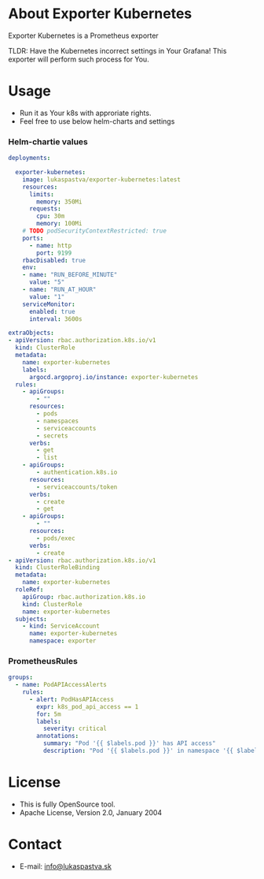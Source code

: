 About Exporter Kubernetes
==================

Exporter Kubernetes is a Prometheus exporter

TLDR: Have the Kubernetes incorrect settings in Your Grafana! This exporter will perform such process for You.

Usage
==================

- Run it as Your k8s with approriate rights.
- Feel free to use below helm-charts and settings

### Helm-chartie values
```yaml
deployments:

  exporter-kubernetes:
    image: lukaspastva/exporter-kubernetes:latest
    resources:
      limits:
        memory: 350Mi
      requests:
        cpu: 30m
        memory: 100Mi
    # TODO podSecurityContextRestricted: true
    ports:
      - name: http
        port: 9199
    rbacDisabled: true
    env:
    - name: "RUN_BEFORE_MINUTE"
      value: "5"
    - name: "RUN_AT_HOUR"
      value: "1"
    serviceMonitor:
      enabled: true
      interval: 3600s

extraObjects:
- apiVersion: rbac.authorization.k8s.io/v1
  kind: ClusterRole
  metadata:
    name: exporter-kubernetes
    labels:
      argocd.argoproj.io/instance: exporter-kubernetes
  rules:
    - apiGroups:
        - ""
      resources:
        - pods
        - namespaces
        - serviceaccounts
        - secrets
      verbs:
        - get
        - list
    - apiGroups:
        - authentication.k8s.io
      resources:
        - serviceaccounts/token
      verbs:
        - create
        - get
    - apiGroups:
        - ""
      resources:
        - pods/exec
      verbs:
        - create
- apiVersion: rbac.authorization.k8s.io/v1
  kind: ClusterRoleBinding
  metadata:
    name: exporter-kubernetes
  roleRef:
    apiGroup: rbac.authorization.k8s.io
    kind: ClusterRole
    name: exporter-kubernetes
  subjects:
    - kind: ServiceAccount
      name: exporter-kubernetes
      namespace: exporter
```

### PrometheusRules
```yaml
groups:
  - name: PodAPIAccessAlerts
    rules:
      - alert: PodHasAPIAccess
        expr: k8s_pod_api_access == 1
        for: 5m
        labels:
          severity: critical
        annotations:
          summary: "Pod '{{ $labels.pod }}' has API access"
          description: "Pod '{{ $labels.pod }}' in namespace '{{ $labels.namespace }}' has access to the Kubernetes API."
```

License
==================
- This is fully OpenSource tool.
- Apache License, Version 2.0, January 2004

Contact
==================

- E-mail: info@lukaspastva.sk
